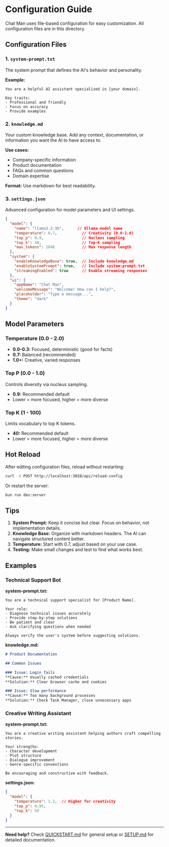 # Configuration Guide

Chat Man uses file-based configuration for easy customization. All configuration files are in this directory.

## Configuration Files

### 1. `system-prompt.txt`
The system prompt that defines the AI's behavior and personality.

**Example:**
```
You are a helpful AI assistant specialized in [your domain].

Key traits:
- Professional and friendly
- Focus on accuracy
- Provide examples
```

### 2. `knowledge.md`
Your custom knowledge base. Add any context, documentation, or information you want the AI to have access to.

**Use cases:**
- Company-specific information
- Product documentation
- FAQs and common questions
- Domain expertise

**Format:** Use markdown for best readability.

### 3. `settings.json`
Advanced configuration for model parameters and UI settings.

```json
{
  "model": {
    "name": "llama3.2:3b",      // Ollama model name
    "temperature": 0.7,           // Creativity (0.0-2.0)
    "top_p": 0.9,                 // Nucleus sampling
    "top_k": 40,                  // Top-K sampling
    "max_tokens": 2048            // Max response length
  },
  "system": {
    "enableKnowledgeBase": true,  // Include knowledge.md
    "enableSystemPrompt": true,   // Include system-prompt.txt
    "streamingEnabled": true      // Enable streaming responses
  },
  "ui": {
    "appName": "Chat Man",
    "welcomeMessage": "Welcome! How can I help?",
    "placeholder": "Type a message...",
    "theme": "dark"
  }
}
```

## Model Parameters

### Temperature (0.0 - 2.0)
- **0.0-0.3:** Focused, deterministic (good for facts)
- **0.7:** Balanced (recommended)
- **1.0+:** Creative, varied responses

### Top P (0.0 - 1.0)
Controls diversity via nucleus sampling.
- **0.9:** Recommended default
- Lower = more focused, higher = more diverse

### Top K (1 - 100)
Limits vocabulary to top K tokens.
- **40:** Recommended default
- Lower = more focused, higher = more diverse

## Hot Reload

After editing configuration files, reload without restarting:

```bash
curl -X POST http://localhost:3010/api/reload-config
```

Or restart the server:
```bash
bun run dev:server
```

## Tips

1. **System Prompt:** Keep it concise but clear. Focus on behavior, not implementation details.
2. **Knowledge Base:** Organize with markdown headers. The AI can navigate structured content better.
3. **Temperature:** Start with 0.7, adjust based on your use case.
4. **Testing:** Make small changes and test to find what works best.

## Examples

### Technical Support Bot
**system-prompt.txt:**
```
You are a technical support specialist for [Product Name].

Your role:
- Diagnose technical issues accurately
- Provide step-by-step solutions
- Be patient and clear
- Ask clarifying questions when needed

Always verify the user's system before suggesting solutions.
```

**knowledge.md:**
```markdown
# Product Documentation

## Common Issues

### Issue: Login fails
**Cause:** Usually cached credentials
**Solution:** Clear browser cache and cookies

### Issue: Slow performance
**Cause:** Too many background processes
**Solution:** Check Task Manager, close unnecessary apps
```

### Creative Writing Assistant
**system-prompt.txt:**
```
You are a creative writing assistant helping authors craft compelling stories.

Your strengths:
- Character development
- Plot structure
- Dialogue improvement
- Genre-specific conventions

Be encouraging and constructive with feedback.
```

**settings.json:**
```json
{
  "model": {
    "temperature": 1.2,  // Higher for creativity
    "top_p": 0.95,
    "top_k": 50
  }
}
```

---

**Need help?** Check [QUICKSTART.md](../QUICKSTART.md) for general setup or [SETUP.md](../SETUP.md) for detailed documentation.
